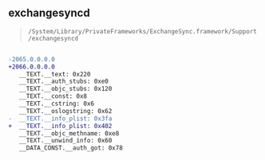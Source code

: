 ## exchangesyncd

> `/System/Library/PrivateFrameworks/ExchangeSync.framework/Support/exchangesyncd`

```diff

-2065.0.0.0.0
+2066.0.0.0.0
   __TEXT.__text: 0x220
   __TEXT.__auth_stubs: 0xe0
   __TEXT.__objc_stubs: 0x120
   __TEXT.__const: 0x8
   __TEXT.__cstring: 0x6
   __TEXT.__oslogstring: 0x62
-  __TEXT.__info_plist: 0x3fa
+  __TEXT.__info_plist: 0x402
   __TEXT.__objc_methname: 0xe8
   __TEXT.__unwind_info: 0x60
   __DATA_CONST.__auth_got: 0x78

```
